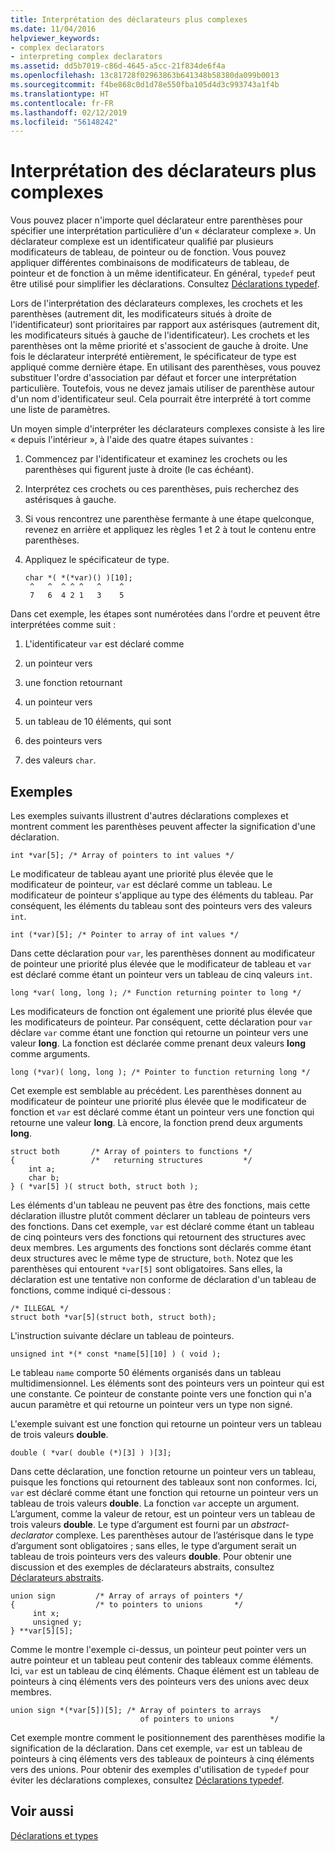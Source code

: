 ```yaml
---
title: Interprétation des déclarateurs plus complexes
ms.date: 11/04/2016
helpviewer_keywords:
- complex declarators
- interpreting complex declarators
ms.assetid: dd5b7019-c86d-4645-a5cc-21f834de6f4a
ms.openlocfilehash: 13c81728f02963863b641348b58380da099b0013
ms.sourcegitcommit: f4be868c0d1d78e550fba105d4d3c993743a1f4b
ms.translationtype: HT
ms.contentlocale: fr-FR
ms.lasthandoff: 02/12/2019
ms.locfileid: "56148242"
---
```

# <a name="interpreting-more-complex-declarators"></a>Interprétation des déclarateurs plus complexes

Vous pouvez placer n'importe quel déclarateur entre parenthèses pour spécifier une interprétation particulière d'un « déclarateur complexe ». Un déclarateur complexe est un identificateur qualifié par plusieurs modificateurs de tableau, de pointeur ou de fonction. Vous pouvez appliquer différentes combinaisons de modificateurs de tableau, de pointeur et de fonction à un même identificateur. En général, `typedef` peut être utilisé pour simplifier les déclarations. Consultez [Déclarations typedef](../c-language/typedef-declarations.md).

Lors de l'interprétation des déclarateurs complexes, les crochets et les parenthèses (autrement dit, les modificateurs situés à droite de l'identificateur) sont prioritaires par rapport aux astérisques (autrement dit, les modificateurs situés à gauche de l'identificateur). Les crochets et les parenthèses ont la même priorité et s'associent de gauche à droite. Une fois le déclarateur interprété entièrement, le spécificateur de type est appliqué comme dernière étape. En utilisant des parenthèses, vous pouvez substituer l'ordre d'association par défaut et forcer une interprétation particulière. Toutefois, vous ne devez jamais utiliser de parenthèse autour d'un nom d'identificateur seul. Cela pourrait être interprété à tort comme une liste de paramètres.

Un moyen simple d'interpréter les déclarateurs complexes consiste à les lire « depuis l'intérieur », à l'aide des quatre étapes suivantes :

1. Commencez par l'identificateur et examinez les crochets ou les parenthèses qui figurent juste à droite (le cas échéant).

1. Interprétez ces crochets ou ces parenthèses, puis recherchez des astérisques à gauche.

1. Si vous rencontrez une parenthèse fermante à une étape quelconque, revenez en arrière et appliquez les règles 1 et 2 à tout le contenu entre parenthèses.

1. Appliquez le spécificateur de type.

    ```
    char *( *(*var)() )[10];
     ^   ^  ^ ^ ^   ^    ^
     7   6  4 2 1   3    5
    ```

Dans cet exemple, les étapes sont numérotées dans l'ordre et peuvent être interprétées comme suit :

1. L'identificateur `var` est déclaré comme

1. un pointeur vers

1. une fonction retournant

1. un pointeur vers

1. un tableau de 10 éléments, qui sont

1. des pointeurs vers

1. des valeurs `char`.

## <a name="examples"></a>Exemples

Les exemples suivants illustrent d'autres déclarations complexes et montrent comment les parenthèses peuvent affecter la signification d'une déclaration.

```
int *var[5]; /* Array of pointers to int values */
```

Le modificateur de tableau ayant une priorité plus élevée que le modificateur de pointeur, `var` est déclaré comme un tableau. Le modificateur de pointeur s'applique au type des éléments du tableau. Par conséquent, les éléments du tableau sont des pointeurs vers des valeurs `int`.

```
int (*var)[5]; /* Pointer to array of int values */
```

Dans cette déclaration pour `var`, les parenthèses donnent au modificateur de pointeur une priorité plus élevée que le modificateur de tableau et `var` est déclaré comme étant un pointeur vers un tableau de cinq valeurs `int`.

```
long *var( long, long ); /* Function returning pointer to long */
```

Les modificateurs de fonction ont également une priorité plus élevée que les modificateurs de pointeur. Par conséquent, cette déclaration pour `var` déclare `var` comme étant une fonction qui retourne un pointeur vers une valeur **long**. La fonction est déclarée comme prenant deux valeurs **long** comme arguments.

```
long (*var)( long, long ); /* Pointer to function returning long */
```

Cet exemple est semblable au précédent. Les parenthèses donnent au modificateur de pointeur une priorité plus élevée que le modificateur de fonction et `var` est déclaré comme étant un pointeur vers une fonction qui retourne une valeur **long**. Là encore, la fonction prend deux arguments **long**.

```
struct both       /* Array of pointers to functions */
{                 /*   returning structures         */
    int a;
    char b;
} ( *var[5] )( struct both, struct both );
```

Les éléments d'un tableau ne peuvent pas être des fonctions, mais cette déclaration illustre plutôt comment déclarer un tableau de pointeurs vers des fonctions. Dans cet exemple, `var` est déclaré comme étant un tableau de cinq pointeurs vers des fonctions qui retournent des structures avec deux membres. Les arguments des fonctions sont déclarés comme étant deux structures avec le même type de structure, `both`. Notez que les parenthèses qui entourent `*var[5]` sont obligatoires. Sans elles, la déclaration est une tentative non conforme de déclaration d'un tableau de fonctions, comme indiqué ci-dessous :

```
/* ILLEGAL */
struct both *var[5](struct both, struct both);
```

L'instruction suivante déclare un tableau de pointeurs.

```
unsigned int *(* const *name[5][10] ) ( void );
```

Le tableau `name` comporte 50 éléments organisés dans un tableau multidimensionnel. Les éléments sont des pointeurs vers un pointeur qui est une constante. Ce pointeur de constante pointe vers une fonction qui n'a aucun paramètre et qui retourne un pointeur vers un type non signé.

L'exemple suivant est une fonction qui retourne un pointeur vers un tableau de trois valeurs **double**.

```
double ( *var( double (*)[3] ) )[3];
```

Dans cette déclaration, une fonction retourne un pointeur vers un tableau, puisque les fonctions qui retournent des tableaux sont non conformes. Ici, `var` est déclaré comme étant une fonction qui retourne un pointeur vers un tableau de trois valeurs **double**. La fonction `var` accepte un argument. L’argument, comme la valeur de retour, est un pointeur vers un tableau de trois valeurs **double**. Le type d’argument est fourni par un *abstract-declarator* complexe. Les parenthèses autour de l’astérisque dans le type d’argument sont obligatoires ; sans elles, le type d’argument serait un tableau de trois pointeurs vers des valeurs **double**. Pour obtenir une discussion et des exemples de déclarateurs abstraits, consultez [Déclarateurs abstraits](../c-language/c-abstract-declarators.md).

```
union sign         /* Array of arrays of pointers */
{                  /* to pointers to unions       */
     int x;
     unsigned y;
} **var[5][5];
```

Comme le montre l'exemple ci-dessus, un pointeur peut pointer vers un autre pointeur et un tableau peut contenir des tableaux comme éléments. Ici, `var` est un tableau de cinq éléments. Chaque élément est un tableau de pointeurs à cinq éléments vers des pointeurs vers des unions avec deux membres.

```
union sign *(*var[5])[5]; /* Array of pointers to arrays
                             of pointers to unions        */
```

Cet exemple montre comment le positionnement des parenthèses modifie la signification de la déclaration. Dans cet exemple, `var` est un tableau de pointeurs à cinq éléments vers des tableaux de pointeurs à cinq éléments vers des unions. Pour obtenir des exemples d'utilisation de `typedef` pour éviter les déclarations complexes, consultez [Déclarations typedef](../c-language/typedef-declarations.md).

## <a name="see-also"></a>Voir aussi

[Déclarations et types](../c-language/declarations-and-types.md)
